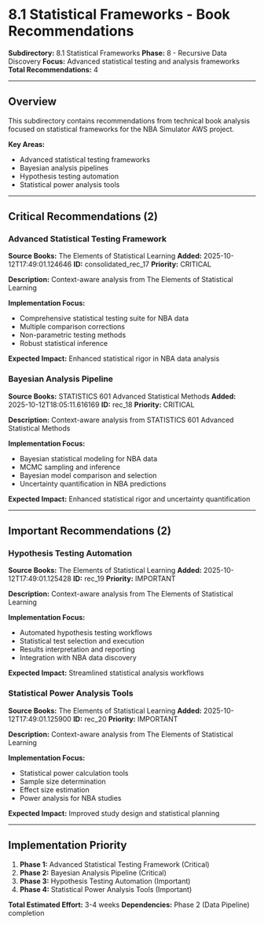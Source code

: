 # 8.1 Statistical Frameworks - Book Recommendations

**Subdirectory:** 8.1 Statistical Frameworks
**Phase:** 8 - Recursive Data Discovery
**Focus:** Advanced statistical testing and analysis frameworks
**Total Recommendations:** 4

---

## Overview

This subdirectory contains recommendations from technical book analysis focused on statistical frameworks for the NBA Simulator AWS project.

**Key Areas:**
- Advanced statistical testing frameworks
- Bayesian analysis pipelines
- Hypothesis testing automation
- Statistical power analysis tools

---

## Critical Recommendations (2)

### Advanced Statistical Testing Framework

**Source Books:** The Elements of Statistical Learning
**Added:** 2025-10-12T17:49:01.124646
**ID:** consolidated_rec_17
**Priority:** CRITICAL

**Description:** Context-aware analysis from The Elements of Statistical Learning

**Implementation Focus:**
- Comprehensive statistical testing suite for NBA data
- Multiple comparison corrections
- Non-parametric testing methods
- Robust statistical inference

**Expected Impact:** Enhanced statistical rigor in NBA data analysis

### Bayesian Analysis Pipeline

**Source Books:** STATISTICS 601 Advanced Statistical Methods
**Added:** 2025-10-12T18:05:11.616169
**ID:** rec_18
**Priority:** CRITICAL

**Description:** Context-aware analysis from STATISTICS 601 Advanced Statistical Methods

**Implementation Focus:**
- Bayesian statistical modeling for NBA data
- MCMC sampling and inference
- Bayesian model comparison and selection
- Uncertainty quantification in NBA predictions

**Expected Impact:** Enhanced statistical rigor and uncertainty quantification

---

## Important Recommendations (2)

### Hypothesis Testing Automation

**Source Books:** The Elements of Statistical Learning
**Added:** 2025-10-12T17:49:01.125428
**ID:** rec_19
**Priority:** IMPORTANT

**Description:** Context-aware analysis from The Elements of Statistical Learning

**Implementation Focus:**
- Automated hypothesis testing workflows
- Statistical test selection and execution
- Results interpretation and reporting
- Integration with NBA data discovery

**Expected Impact:** Streamlined statistical analysis workflows

### Statistical Power Analysis Tools

**Source Books:** The Elements of Statistical Learning
**Added:** 2025-10-12T17:49:01.125900
**ID:** rec_20
**Priority:** IMPORTANT

**Description:** Context-aware analysis from The Elements of Statistical Learning

**Implementation Focus:**
- Statistical power calculation tools
- Sample size determination
- Effect size estimation
- Power analysis for NBA studies

**Expected Impact:** Improved study design and statistical planning

---

## Implementation Priority

1. **Phase 1:** Advanced Statistical Testing Framework (Critical)
2. **Phase 2:** Bayesian Analysis Pipeline (Critical)
3. **Phase 3:** Hypothesis Testing Automation (Important)
4. **Phase 4:** Statistical Power Analysis Tools (Important)

**Total Estimated Effort:** 3-4 weeks
**Dependencies:** Phase 2 (Data Pipeline) completion




